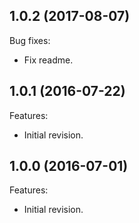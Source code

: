 ## 1.0.2 (2017-08-07)
Bug fixes:
  - Fix readme.
  
## 1.0.1 (2016-07-22)
Features:
  - Initial revision.

## 1.0.0 (2016-07-01)
Features:
  - Initial revision.

